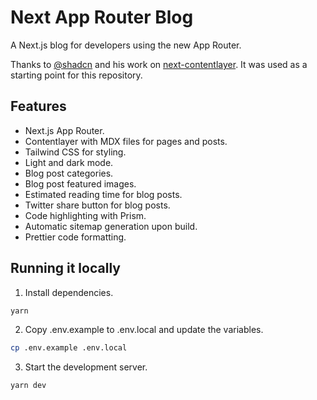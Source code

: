 # Next App Router Blog

A Next.js blog for developers using the new App Router.

Thanks to [@shadcn](https://github.com/shadcn) and his work on [next-contentlayer](https://github.com/shadcn/next-contentlayer). It was used as a starting point for this repository.

## Features

- Next.js App Router.
- Contentlayer with MDX files for pages and posts.
- Tailwind CSS for styling.
- Light and dark mode.
- Blog post categories.
- Blog post featured images.
- Estimated reading time for blog posts.
- Twitter share button for blog posts.
- Code highlighting with Prism.
- Automatic sitemap generation upon build.
- Prettier code formatting.

## Running it locally

1. Install dependencies.

```bash
yarn
```

2. Copy .env.example to .env.local and update the variables.

```bash
cp .env.example .env.local
```

3. Start the development server.

```bash
yarn dev
```
